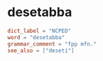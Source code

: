 # desetabba

``` toml
dict_label = "NCPED"
word = "desetabba"
grammar_comment = "fpp mfn."
see_also = ["deseti"]
```

